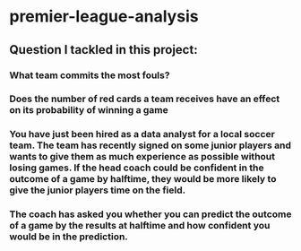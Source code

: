 # premier-league-analysis
## Question I tackled in this project:
### What team commits the most fouls?
### Does the number of red cards a team receives have an effect on its probability of winning a game
### You have just been hired as a data analyst for a local soccer team. The team has recently signed on some junior players and wants to give them as much experience as possible without losing games. If the head coach could be confident in the outcome of a game by halftime, they would be more likely to give the junior players time on the field.
### The coach has asked you whether you can predict the outcome of a game by the results at halftime and how confident you would be in the prediction.
